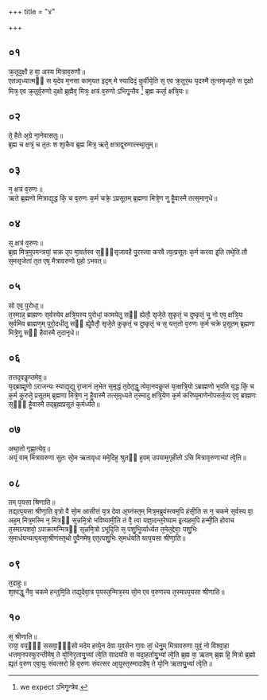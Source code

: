 +++
title = "४"

+++
## ०१
क्र᳘तूद᳘क्षौ ह वा᳘ अस्य मित्राव᳘रुणौ॥  
एतन्न्व᳘ध्यात्मᳫं स य᳘देव म᳘नसा काम᳘यत इद᳘म् मे स्यादिदं᳘ कुर्वीये᳘ति स᳘ एव क्र᳘तुर᳘थ य᳘दस्मै त᳘त्समृध्य᳘ते स द᳘क्षो मित्र᳘ एव क्र᳘तुर्व᳘रुणो द᳘क्षो ब्र᳘ह्मैव᳘ मित्रः᳘ क्षत्रं व᳘रुणो ऽभिगॗन्तैव [^1] ब्र᳘ह्म कर्ता᳘ क्षत्रि᳘यः॥  

[^1]: we expect ऽभिगॗन्त्रेव.

## ०२
ते᳘ हैते अ᳘ग्रे ना᳘नेवासतुः॥  
ब्र᳘ह्म च क्षत्रं᳘ च त᳘तः श शा᳘कैव ब्र᳘ह्म मित्र᳘ ऋते᳘ क्षत्राद्व᳘रुणात्स्था᳘तुम्॥  
## ०३
न᳘ क्षत्रं व᳘रुणः॥  
ऋते ब्र᳘ह्मणो मित्राद्य᳘द्ध किं᳘ च व᳘रुणः क᳘र्म चक्रे᳘ ऽप्रसूतम् ब्र᳘ह्मणा मित्रे᳘ण नॗ हैॗवास्मै तत्स᳘मानृधे॥  
## ०४
स᳘ क्षत्रं व᳘रुणः॥  
ब्र᳘ह्म मित्र᳘मुपमन्त्रयां᳘ चक्र उ᳘प मा᳘वर्तस्व स᳘ᳫं᳘सृजावहै पु᳘रस्त्वा करवै त्व᳘त्प्रसूतः क᳘र्म करवा इ᳘ति तथे᳘ति तौ स᳘मसृजेतां त᳘त एष᳘ मैत्रावरुणो ग्र᳘हो ऽभवत्॥  
## ०५
सो एव᳘ पुरोधा᳟॥  
त᳘स्मान्न᳘ ब्राह्मणः स᳘र्वस्येव क्षत्रि᳘यस्य पुरोधां᳘ कामयेतॗ सᳫं ह्येतौ᳘ सृजे᳘ते सुकृतं᳘ च दुष्कृतं᳘ चॗ नो एव᳘ क्षत्रि᳘यः स᳘र्वमिव ब्राह्मण᳘म् पुरो᳘दधीतॗ सᳫं ह्येॗवैतौ᳘ सृजे᳘ते कुकृतं᳘ च दुष्कृतं᳘ च स᳘ यत्त᳘तो व᳘रुणः क᳘र्म चक्रे प्र᳘सूतम् ब्र᳘ह्मणा मित्रे᳘णॗ सᳫं हैवास्मै त᳘दानृधे॥  
## ०६
तत्तद᳘वकॢप्तमेव᳟॥  
य᳘द्ब्राह्मॗणो ऽराजन्यः स्याद्य᳘द्यु रा᳘जानं ल᳘भेत स᳘मृद्धं त᳘देत᳘द्धॗ त्वेवा᳘नवकॢप्तं य᳘त्क्षत्रि᳘यो ऽब्राह्मणो भ᳘वति य᳘द्ध किं᳘ च क᳘र्म कुरुते᳘ प्रसूतम् ब्र᳘ह्मणा मित्रे᳘ण न᳘ हैॗवास्मै तत्स᳘मृध्यते त᳘स्मादु क्षत्रि᳘येण क᳘र्म करिष्य᳘माणेनोपसर्त᳘व्य एव᳘ ब्राह्मणः स᳘ᳫं᳘ हैॗवास्मै तद्ब्र᳘ह्मप्रसूतं क᳘र्मर्ध्यते॥  
## ०७
अथा᳘तो गृह्णा᳘त्येव᳟॥  
अयं᳘ वाम् मित्रावरुणा सुतः सो᳘म ऋतावृधा ममे᳘दिह᳘ श्रुतᳫं ह᳘वम् उपयाम᳘गृहीतो ऽसि मित्राव᳘रुणाभ्यां त्वे᳘ति॥  
## ०८
तम् प᳘यसा श्रिणाति॥  
तद्यत्प᳘यसा श्रीणा᳘ति वृत्रो वै सो᳘म आसीत्तं य᳘त्र देवा अ᳘घ्नंस्त᳘म् मित्र᳘मब्रुवंस्त्वम᳘पि हंसी᳘ति स न᳘ चकमे स᳘र्वस्य वा᳘ अह᳘म् मित्र᳘मस्मि न᳘ मित्रᳫं स᳘न्नमि᳘त्रो भविष्यामी᳘ति तं वै᳘ त्वा यज्ञा᳘दन्त᳘रेष्याम इ᳘त्यहम᳘पि हन्मी᳘ति होवाच त᳘स्मात्पशवो᳘ ऽपाक्रामन्मित्रᳫं स᳘न्नमि᳘त्रो ऽभूदि᳘ति स᳘ पशु᳘भिॗर्व्यार्ध्यत त᳘मेत᳘द्देवाः᳘ पशु᳘भिः स᳘मार्धयन्यत्प᳘यसा᳘श्रीणंस्त᳘थो एॗवैनमेष᳘ एत᳘त्पशु᳘भिः स᳘मर्धयति यत्प᳘यसा श्रीणा᳘ति॥  
## ०९
त᳘दाहुः॥  
श᳘श्वद्धॗ नैव᳘ चकमे हन्तुमि᳘ति तद्य᳘देवा᳘त्र प᳘यस्त᳘न्मित्र᳘स्य सो᳘म एव व᳘रुणस्य त᳘स्मात्प᳘यसा श्रीणाति॥  
## १०
स᳘ श्रीणाति॥  
राया᳘ वय᳘ᳫं᳘ ससवा᳘ᳫं᳘सो मदेम हव्ये᳘न देवा य᳘वसेन गा᳘वः तां᳘ धेनु᳘म् मित्रावरुणा युवं᳘ नो विश्वा᳘हा धत्तम᳘नपस्फुरन्तीमेष᳘ ते यो᳘निरृतायु᳘भ्यां त्वे᳘ति सादयति स यदा᳘हर्तायु᳘भ्यां त्वे᳘ति ब्र᳘ह्म वा᳘ ऋतम् ब्र᳘ह्म हि᳘ मित्रो ब्र᳘ह्मो ह्यृतं व᳘रुण एवा᳘युः संवत्सरो हि व᳘रुणः संवत्सर आ᳘युस्त᳘स्मादाहैष᳘ ते यो᳘नि ऋतायु᳘भ्यां त्वे᳘ति॥  